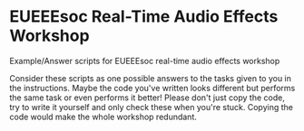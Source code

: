 # EUEEEsoc Real-Time Audio Effects Workshop
Example/Answer scripts for EUEEEsoc real-time audio effects workshop

Consider these scripts as one possible answers to the tasks given to you in the instructions. Maybe the code you've written looks different but performs the same task or even performs it better! Please don't just copy the code, try to write it yourself and only check these when you're stuck. Copying the code would make the whole workshop redundant.
